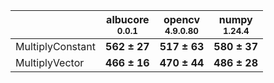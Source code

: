 |                |albucore<br><small>0.0.1</small>|opencv<br><small>4.9.0.80</small>|numpy<br><small>1.24.4</small>|
|----------------|--------------------------------|---------------------------------|------------------------------|
|MultiplyConstant|**562 ± 27**                    |**517 ± 63**                     |**580 ± 37**                  |
|MultiplyVector  |**466 ± 16**                    |**470 ± 44**                     |**486 ± 28**                  |
